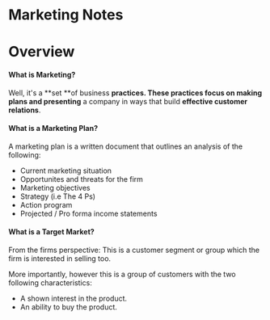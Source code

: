 # Marketing Notes

# Overview

#### What is Marketing?

Well, it's a **set **of business **practices. **These practices **focus** on making** plans and presenting** a company in ways that build **effective customer relations**.

#### What is a Marketing Plan?

A marketing plan is a written document that outlines an analysis of the following:

* Current marketing situation
* Opportunites and threats for the firm
* Marketing objectives
* Strategy \(i.e The 4 Ps\)
* Action program
* Projected / Pro forma income statements

#### What is a Target Market?

From the firms perspective: This is a customer segment or group which the firm is interested in selling too.

More importantly, however this is a group of customers with the two following characteristics:

* A shown interest in the product.
* An ability to buy the product.





